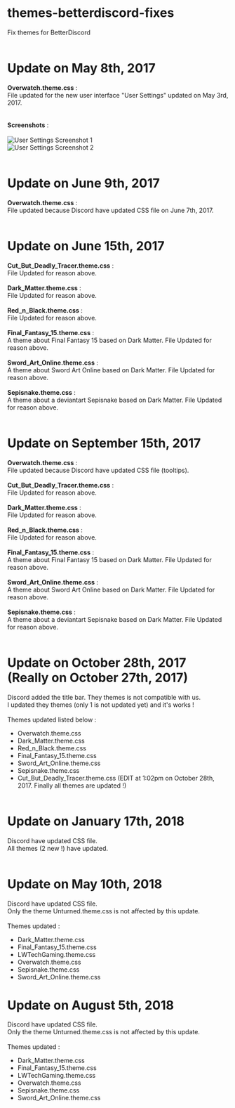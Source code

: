 # themes-betterdiscord-fixes
Fix themes for BetterDiscord<br /><br />

# Update on May 8th, 2017
<b>Overwatch.theme.css</b> :<br />
File updated for the new user interface "User Settings" updated on May 3rd, 2017.<br /><br /><br />
<b>Screenshots</b> :<br /><br />
<img src="https://i.gyazo.com/afd12adb7446a5e59cc0fff232ff4a4e.png" alt="User Settings Screenshot 1" /><br />
<img src="https://i.gyazo.com/d74bde3ea9aeb13c9f17cd8737fa9dff.png" alt="User Settings Screenshot 2" /><br /><br />

# Update on June 9th, 2017
<b>Overwatch.theme.css</b> :<br />
File updated because Discord have updated CSS file on June 7th, 2017.<br /><br />

# Update on June 15th, 2017
<b>Cut_But_Deadly_Tracer.theme.css</b> :<br />
File Updated for reason above.<br /><br />
<b>Dark_Matter.theme.css</b> :<br />
File Updated for reason above.<br /><br />
<b>Red_n_Black.theme.css</b> :<br />
File Updated for reason above.<br /><br />
<b>Final_Fantasy_15.theme.css</b> :<br />
A theme about Final Fantasy 15 based on Dark Matter. File Updated for reason above.<br /><br />
<b>Sword_Art_Online.theme.css</b> :<br />
A theme about Sword Art Online based on Dark Matter. File Updated for reason above.<br /><br />
<b>Sepisnake.theme.css</b> :<br />
A theme about a deviantart Sepisnake based on Dark Matter. File Updated for reason above.<br /><br />

# Update on September 15th, 2017
<b>Overwatch.theme.css</b> :<br />
File updated because Discord have updated CSS file (tooltips).<br /><br />
<b>Cut_But_Deadly_Tracer.theme.css</b> :<br />
File Updated for reason above.<br /><br />
<b>Dark_Matter.theme.css</b> :<br />
File Updated for reason above.<br /><br />
<b>Red_n_Black.theme.css</b> :<br />
File Updated for reason above.<br /><br />
<b>Final_Fantasy_15.theme.css</b> :<br />
A theme about Final Fantasy 15 based on Dark Matter. File Updated for reason above.<br /><br />
<b>Sword_Art_Online.theme.css</b> :<br />
A theme about Sword Art Online based on Dark Matter. File Updated for reason above.<br /><br />
<b>Sepisnake.theme.css</b> :<br />
A theme about a deviantart Sepisnake based on Dark Matter. File Updated for reason above.<br /><br />

# Update on October 28th, 2017 (Really on October 27th, 2017)
Discord added the title bar. They themes is not compatible with us.<br />
I updated they themes (only 1 is not updated yet) and it's works !<br /><br />
Themes updated listed below :<br />
- Overwatch.theme.css
- Dark_Matter.theme.css
- Red_n_Black.theme.css
- Final_Fantasy_15.theme.css
- Sword_Art_Online.theme.css
- Sepisnake.theme.css
- Cut_But_Deadly_Tracer.theme.css (EDIT at 1:02pm on October 28th, 2017. Finally all themes are updated !)<br /><br />

# Update on January 17th, 2018
Discord have updated CSS file.<br />
All themes (2 new !) have updated.<br /><br />

# Update on May 10th, 2018
Discord have updated CSS file.<br />
Only the theme Unturned.theme.css is not affected by this update.<br /><br />
Themes updated :<br />
- Dark_Matter.theme.css
- Final_Fantasy_15.theme.css
- LWTechGaming.theme.css
- Overwatch.theme.css
- Sepisnake.theme.css
- Sword_Art_Online.theme.css

# Update on August 5th, 2018
Discord have updated CSS file.<br />
Only the theme Unturned.theme.css is not affected by this update.<br /><br />
Themes updated :<br />
- Dark_Matter.theme.css
- Final_Fantasy_15.theme.css
- LWTechGaming.theme.css
- Overwatch.theme.css
- Sepisnake.theme.css
- Sword_Art_Online.theme.css
